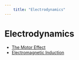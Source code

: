 ```yaml
---
	title: "Electrodynamics"
---
```

# Electrodynamics

- [The Motor Effect](The%20Motor%20Effect.md)
- [Electromagnetic Induction](Electromagnetic%20Induction.md)
